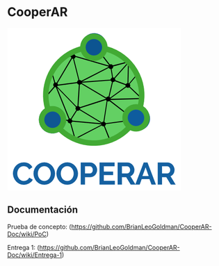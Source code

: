 # CooperAR

![Logo](https://github.com/BrianLeoGoldman/CooperAR-Doc/blob/main/Entrega%201/Logo%20con%20nombre.png?raw=true)

## Documentación

Prueba de concepto: (https://github.com/BrianLeoGoldman/CooperAR-Doc/wiki/PoC)

Entrega 1: (https://github.com/BrianLeoGoldman/CooperAR-Doc/wiki/Entrega-1)

